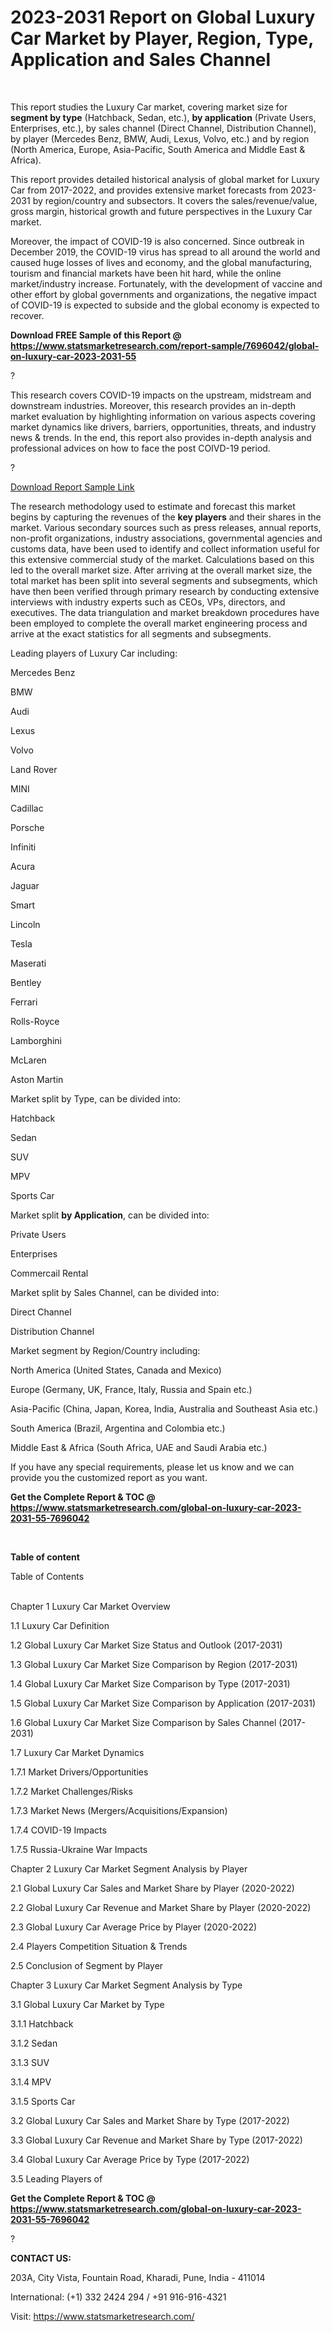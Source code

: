 <h1>2023-2031 Report on Global Luxury Car Market by Player, Region, Type, Application and Sales Channel</h1><br/><p>This report studies the Luxury Car market, covering market size for <strong>segment by type</strong> (Hatchback, Sedan, etc.), <strong>by application</strong> (Private Users, Enterprises, etc.), by sales channel (Direct Channel, Distribution Channel), by player (Mercedes Benz, BMW, Audi, Lexus, Volvo, etc.) and by region (North America, Europe, Asia-Pacific, South America and Middle East & Africa).</p>
 
 
 
 <p>This report provides detailed historical analysis of global market for Luxury Car from 2017-2022, and provides extensive market forecasts from 2023-2031 by region/country and subsectors. It covers the sales/revenue/value, gross margin, historical growth and future perspectives in the Luxury Car market.</p>
 
 
 
 <p>Moreover, the impact of COVID-19 is also concerned. Since outbreak in December 2019, the COVID-19 virus has spread to all around the world and caused huge losses of lives and economy, and the global manufacturing, tourism and financial markets have been hit hard, while the online market/industry increase. Fortunately, with the development of vaccine and other effort by global governments and organizations, the negative impact of COVID-19 is expected to subside and the global economy is expected to recover.</p>
 
 
 
 <div><b>Download FREE Sample of this Report @ <a href="https://www.statsmarketresearch.com/download-free-sample/7696042/global-on-luxury-car-2023-2031-55">https://www.statsmarketresearch.com/report-sample/7696042/global-on-luxury-car-2023-2031-55</a></b></div>
 
 
 
 <p>? </p>
 
 
 
 <p>This research covers COVID-19 impacts on the upstream, midstream and downstream industries. Moreover, this research provides an in-depth market evaluation by highlighting information on various aspects covering market dynamics like drivers, barriers, opportunities, threats, and industry news & trends. In the end, this report also provides in-depth analysis and professional advices on how to face the post COIVD-19 period.</p>
 
 
 
 <p>? </p>
 
 
 
 <p><a href="https://www.statsmarketresearch.com/download-free-sample/7696042/global-on-luxury-car-2023-2031-55">Download Report Sample Link</a></p>
 
 
 
 <p>The research methodology used to estimate and forecast this market begins by capturing the revenues of the <strong>key players</strong> and their shares in the market. Various secondary sources such as press releases, annual reports, non-profit organizations, industry associations, governmental agencies and customs data, have been used to identify and collect information useful for this extensive commercial study of the market. Calculations based on this led to the overall market size. After arriving at the overall market size, the total market has been split into several segments and subsegments, which have then been verified through primary research by conducting extensive interviews with industry experts such as CEOs, VPs, directors, and executives. The data triangulation and market breakdown procedures have been employed to complete the overall market engineering process and arrive at the exact statistics for all segments and subsegments.</p>
 
 
 
 <p>Leading players of Luxury Car including:</p>
 
 
 
 <p>Mercedes Benz</p>
 
 
 
 <p>BMW</p>
 
 
 
 <p>Audi</p>
 
 
 
 <p>Lexus</p>
 
 
 
 <p>Volvo</p>
 
 
 
 <p>Land Rover</p>
 
 
 
 <p>MINI</p>
 
 
 
 <p>Cadillac</p>
 
 
 
 <p>Porsche</p>
 
 
 
 <p>Infiniti</p>
 
 
 
 <p>Acura</p>
 
 
 
 <p>Jaguar</p>
 
 
 
 <p>Smart</p>
 
 
 
 <p>Lincoln</p>
 
 
 
 <p>Tesla</p>
 
 
 
 <p>Maserati</p>
 
 
 
 <p>Bentley</p>
 
 
 
 <p>Ferrari</p>
 
 
 
 <p>Rolls-Royce</p>
 
 
 
 <p>Lamborghini</p>
 
 
 
 <p>McLaren</p>
 
 
 
 <p>Aston Martin</p>
 
 
 
 <p>Market split by Type, can be divided into:</p>
 
 
 
 <p>Hatchback</p>
 
 
 
 <p>Sedan</p>
 
 
 
 <p>SUV</p>
 
 
 
 <p>MPV</p>
 
 
 
 <p>Sports Car</p>
 
 
 
 <p>Market split <strong>by Application</strong>, can be divided into:</p>
 
 
 
 <p>Private Users</p>
 
 
 
 <p>Enterprises</p>
 
 
 
 <p>Commercail Rental</p>
 
 
 
 <p>Market split by Sales Channel, can be divided into:</p>
 
 
 
 <p>Direct Channel</p>
 
 
 
 <p>Distribution Channel</p>
 
 
 
 <p>Market segment by Region/Country including:</p>
 
 
 
 <p>North America (United States, Canada and Mexico)</p>
 
 
 
 <p>Europe (Germany, UK, France, Italy, Russia and Spain etc.)</p>
 
 
 
 <p>Asia-Pacific (China, Japan, Korea, India, Australia and Southeast Asia etc.)</p>
 
 
 
 <p>South America (Brazil, Argentina and Colombia etc.)</p>
 
 
 
 <p>Middle East & Africa (South Africa, UAE and Saudi Arabia etc.)</p>
 
 
 
 <p>If you have any special requirements, please let us know and we can provide you the customized report as you want.</p>
 
 
 
 <div><b>Get the Complete Report & TOC @ <a href="https://www.statsmarketresearch.com/global-on-luxury-car-2023-2031-55-7696042">https://www.statsmarketresearch.com/global-on-luxury-car-2023-2031-55-7696042</a></b></div>
 
 
 
 <p><br />
 
 <b>Table of content</b></p>
 
 
 
 <p>Table of Contents<br />
 
 <br />
 
 Chapter 1 Luxury Car Market Overview<br />
 
 1.1 Luxury Car Definition<br />
 
 1.2 Global Luxury Car Market Size Status and Outlook (2017-2031)<br />
 
 1.3 Global Luxury Car Market Size Comparison by Region (2017-2031)<br />
 
 1.4 Global Luxury Car Market Size Comparison by Type (2017-2031)<br />
 
 1.5 Global Luxury Car Market Size Comparison by Application (2017-2031)<br />
 
 1.6 Global Luxury Car Market Size Comparison by Sales Channel (2017-2031)<br />
 
 1.7 Luxury Car Market Dynamics<br />
 
 1.7.1 Market Drivers/Opportunities<br />
 
 1.7.2 Market Challenges/Risks<br />
 
 1.7.3 Market News (Mergers/Acquisitions/Expansion)<br />
 
 1.7.4 COVID-19 Impacts<br />
 
 1.7.5 Russia-Ukraine War Impacts<br />
 
 Chapter 2 Luxury Car Market Segment Analysis by Player<br />
 
 2.1 Global Luxury Car Sales and Market Share by Player (2020-2022)<br />
 
 2.2 Global Luxury Car Revenue and Market Share by Player (2020-2022)<br />
 
 2.3 Global Luxury Car Average Price by Player (2020-2022)<br />
 
 2.4 Players Competition Situation & Trends<br />
 
 2.5 Conclusion of Segment by Player<br />
 
 Chapter 3 Luxury Car Market Segment Analysis by Type<br />
 
 3.1 Global Luxury Car Market by Type<br />
 
 3.1.1 Hatchback<br />
 
 3.1.2 Sedan<br />
 
 3.1.3 SUV<br />
 
 3.1.4 MPV<br />
 
 3.1.5 Sports Car<br />
 
 3.2 Global Luxury Car Sales and Market Share by Type (2017-2022)<br />
 
 3.3 Global Luxury Car Revenue and Market Share by Type (2017-2022)<br />
 
 3.4 Global Luxury Car Average Price by Type (2017-2022)<br />
 
 3.5 Leading Players of</p>
 
 
 
 <div><b>Get the Complete Report & TOC @ <a href="https://www.statsmarketresearch.com/global-on-luxury-car-2023-2031-55-7696042">https://www.statsmarketresearch.com/global-on-luxury-car-2023-2031-55-7696042</a></b></div>
 
 
 
 <p>? </p>
 
 
 
 <p><b>CONTACT US:</b><br />
 
 203A, City Vista, Fountain Road, Kharadi, Pune, India - 411014<br />
 
 International: (+1) 332 2424 294 / +91 916-916-4321<br />
 
 Visit: <a href="https://www.statsmarketresearch.com/">https://www.statsmarketresearch.com/</a></p>